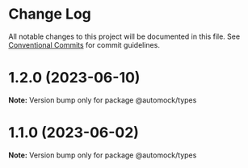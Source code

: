 # Change Log

All notable changes to this project will be documented in this file.
See [Conventional Commits](https://conventionalcommits.org) for commit guidelines.

# 1.2.0 (2023-06-10)

**Note:** Version bump only for package @automock/types

# 1.1.0 (2023-06-02)

**Note:** Version bump only for package @automock/types

